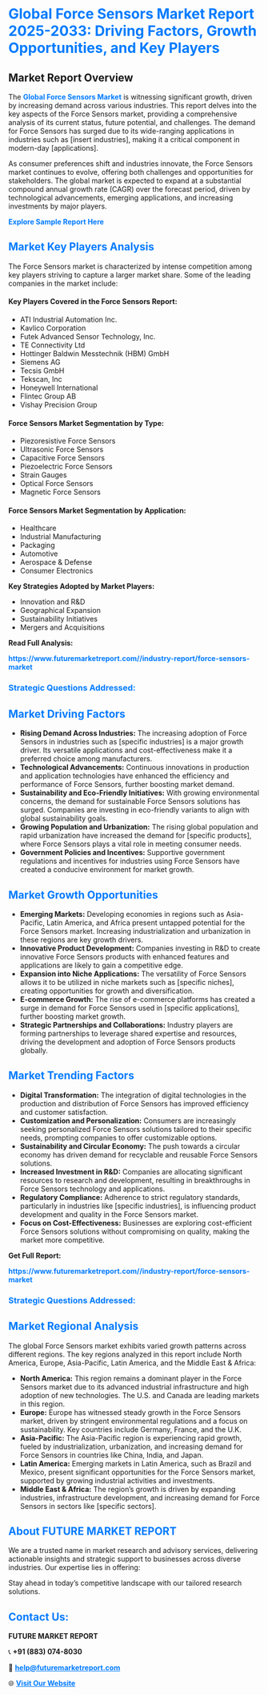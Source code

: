 <h1 style="color: #007BFF;">Global Force Sensors Market Report 2025-2033: Driving Factors, Growth Opportunities, and Key Players</h1>

<section id="overview">
<h2>Market Report Overview</h2>
<p>The <a href="https://www.futuremarketreport.com//industry-report/force-sensors-market" style="color: #007BFF; text-decoration: none;"><strong>Global Force Sensors Market</strong></a> is witnessing significant growth, driven by increasing demand across various industries. This report delves into the key aspects of the Force Sensors market, providing a comprehensive analysis of its current status, future potential, and challenges. The demand for Force Sensors has surged due to its wide-ranging applications in industries such as [insert industries], making it a critical component in modern-day [applications].</p>
<p>As consumer preferences shift and industries innovate, the Force Sensors market continues to evolve, offering both challenges and opportunities for stakeholders. The global market is expected to expand at a substantial compound annual growth rate (CAGR) over the forecast period, driven by technological advancements, emerging applications, and increasing investments by major players.</p>
</section>

<section id="overview">
<p><a href="https://www.futuremarketreport.com//request-sample/reportId=76577" style="color: #007BFF; text-decoration: none;"><strong>Explore Sample Report Here</strong></a></p>
</section>

<section id="key-players">
<h2 style="color: #007BFF;">Market Key Players Analysis</h2>
<p>The Force Sensors market is characterized by intense competition among key players striving to capture a larger market share. Some of the leading companies in the market include:</p>
<h4>Key Players Covered in the Force Sensors Report:</h4>
<ul><li>ATI Industrial Automation Inc.</li><li>Kavlico Corporation</li><li>Futek Advanced Sensor Technology, Inc.</li><li>TE Connectivity Ltd</li><li>Hottinger Baldwin Messtechnik (HBM) GmbH</li><li>Siemens AG</li><li>Tecsis GmbH</li><li>Tekscan, Inc</li><li>Honeywell International</li><li>Flintec Group AB</li><li>Vishay Precision Group</li></ul>
<h4>Force Sensors Market Segmentation by Type:</h4>
<ul><li>Piezoresistive Force Sensors</li><li>Ultrasonic Force Sensors</li><li>Capacitive Force Sensors</li><li>Piezoelectric Force Sensors</li><li>Strain Gauges</li><li>Optical Force Sensors</li><li>Magnetic Force Sensors</li></ul>

<h4>Force Sensors Market Segmentation by Application:</h4>
<ul><li>Healthcare</li><li>Industrial Manufacturing</li><li>Packaging</li><li>Automotive</li><li>Aerospace &amp; Defense</li><li>Consumer Electronics</li></ul>
<p><strong>Key Strategies Adopted by Market Players:</strong></p>
<ul>
<li>Innovation and R&D</li>
<li>Geographical Expansion</li>
<li>Sustainability Initiatives</li>
<li>Mergers and Acquisitions</li>
</ul>
</section>

<section>
<p><strong>Read Full Analysis: </strong></p><a href="https://www.futuremarketreport.com//industry-report/force-sensors-market" style="color: #007BFF; text-decoration: none;"><strong>https://www.futuremarketreport.com//industry-report/force-sensors-market</strong></a>
<h3 style="color: #007BFF;">Strategic Questions Addressed:</h3>
</section>

<section id="driving-factors">
<h2 style="color: #007BFF;">Market Driving Factors</h2>
<ul>
<li><strong>Rising Demand Across Industries:</strong> The increasing adoption of Force Sensors in industries such as [specific industries] is a major growth driver. Its versatile applications and cost-effectiveness make it a preferred choice among manufacturers.</li>
<li><strong>Technological Advancements:</strong> Continuous innovations in production and application technologies have enhanced the efficiency and performance of Force Sensors, further boosting market demand.</li>
<li><strong>Sustainability and Eco-Friendly Initiatives:</strong> With growing environmental concerns, the demand for sustainable Force Sensors solutions has surged. Companies are investing in eco-friendly variants to align with global sustainability goals.</li>
<li><strong>Growing Population and Urbanization:</strong> The rising global population and rapid urbanization have increased the demand for [specific products], where Force Sensors plays a vital role in meeting consumer needs.</li>
<li><strong>Government Policies and Incentives:</strong> Supportive government regulations and incentives for industries using Force Sensors have created a conducive environment for market growth.</li>
</ul>
</section>

<section id="growth-opportunities">
<h2 style="color: #007BFF;">Market Growth Opportunities</h2>
<ul>
<li><strong>Emerging Markets:</strong> Developing economies in regions such as Asia-Pacific, Latin America, and Africa present untapped potential for the Force Sensors market. Increasing industrialization and urbanization in these regions are key growth drivers.</li>
<li><strong>Innovative Product Development:</strong> Companies investing in R&D to create innovative Force Sensors products with enhanced features and applications are likely to gain a competitive edge.</li>
<li><strong>Expansion into Niche Applications:</strong> The versatility of Force Sensors allows it to be utilized in niche markets such as [specific niches], creating opportunities for growth and diversification.</li>
<li><strong>E-commerce Growth:</strong> The rise of e-commerce platforms has created a surge in demand for Force Sensors used in [specific applications], further boosting market growth.</li>
<li><strong>Strategic Partnerships and Collaborations:</strong> Industry players are forming partnerships to leverage shared expertise and resources, driving the development and adoption of Force Sensors products globally.</li>
</ul>
</section>

<section id="trending-factors">
<h2 style="color: #007BFF;">Market Trending Factors</h2>
<ul>
<li><strong>Digital Transformation:</strong> The integration of digital technologies in the production and distribution of Force Sensors has improved efficiency and customer satisfaction.</li>
<li><strong>Customization and Personalization:</strong> Consumers are increasingly seeking personalized Force Sensors solutions tailored to their specific needs, prompting companies to offer customizable options.</li>
<li><strong>Sustainability and Circular Economy:</strong> The push towards a circular economy has driven demand for recyclable and reusable Force Sensors solutions.</li>
<li><strong>Increased Investment in R&D:</strong> Companies are allocating significant resources to research and development, resulting in breakthroughs in Force Sensors technology and applications.</li>
<li><strong>Regulatory Compliance:</strong> Adherence to strict regulatory standards, particularly in industries like [specific industries], is influencing product development and quality in the Force Sensors market.</li>
<li><strong>Focus on Cost-Effectiveness:</strong> Businesses are exploring cost-efficient Force Sensors solutions without compromising on quality, making the market more competitive.</li>
</ul>
</section>

<section>
<p><strong>Get Full Report: </strong></p><a href="https://www.futuremarketreport.com//industry-report/force-sensors-market" style="color: #007BFF; text-decoration: none;"><strong>https://www.futuremarketreport.com//industry-report/force-sensors-market</strong></a>
<h3 style="color: #007BFF;">Strategic Questions Addressed:</h3>
</section>


<section id="regional-analysis">
<h2 style="color: #007BFF;">Market Regional Analysis</h2>
<p>The global Force Sensors market exhibits varied growth patterns across different regions. The key regions analyzed in this report include North America, Europe, Asia-Pacific, Latin America, and the Middle East & Africa:</p>
<ul>
<li><strong>North America:</strong> This region remains a dominant player in the Force Sensors market due to its advanced industrial infrastructure and high adoption of new technologies. The U.S. and Canada are leading markets in this region.</li>
<li><strong>Europe:</strong> Europe has witnessed steady growth in the Force Sensors market, driven by stringent environmental regulations and a focus on sustainability. Key countries include Germany, France, and the U.K.</li>
<li><strong>Asia-Pacific:</strong> The Asia-Pacific region is experiencing rapid growth, fueled by industrialization, urbanization, and increasing demand for Force Sensors in countries like China, India, and Japan.</li>
<li><strong>Latin America:</strong> Emerging markets in Latin America, such as Brazil and Mexico, present significant opportunities for the Force Sensors market, supported by growing industrial activities and investments.</li>
<li><strong>Middle East & Africa:</strong> The region’s growth is driven by expanding industries, infrastructure development, and increasing demand for Force Sensors in sectors like [specific sectors].</li>
</ul>
</section>

<footer>
<h2 style="color: #007BFF;">About FUTURE MARKET REPORT</h2>
<p>We are a trusted name in market research and advisory services, delivering actionable insights and strategic support to businesses across diverse industries. Our expertise lies in offering:</p>

<p>Stay ahead in today’s competitive landscape with our tailored research solutions.</p>

<h2 style="color: #007BFF;">Contact Us:</h2>
<p><strong>FUTURE MARKET REPORT</strong></p>
<p>📞 <strong>+91 (883) 074-8030</strong></p>
<p>📧 <strong><a href="mailto:help@futuremarketreport.com" style="color: #007BFF;">help@futuremarketreport.com</a></strong></p>
<p>🌐 <strong><a href="https://www.futuremarketreport.com/" style="color: #007BFF;">Visit Our Website</a></strong></p>
</footer>